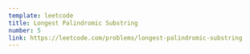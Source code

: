 ```yaml
---
template: leetcode
title: Longest Palindromic Substring
number: 5
link: https://leetcode.com/problems/longest-palindromic-substring
---
```


